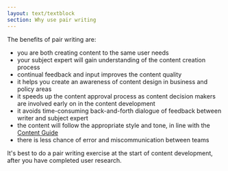 ```yaml
---
layout: text/textblock
section: Why use pair writing
---
```


The benefits of pair writing are:

- you are both creating content to the same user needs
- your subject expert will gain understanding of the content creation process
- continual feedback and input improves the content quality
- it helps you create an awareness of content design in business and policy areas
- it speeds up the content approval process as content decision makers are involved early on in the content development
- it avoids time-consuming back-and-forth dialogue of feedback between writer and subject expert
- the content will follow the appropriate style and tone, in line with the [Content Guide](https://guides.service.gov.au/content-guide/)
- there is less chance of error and miscommunication between teams

It's best to do a pair writing exercise at the start of content development, after you have completed user research.
